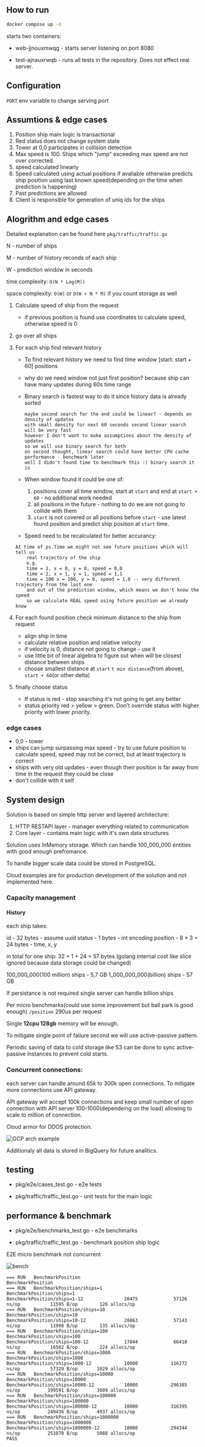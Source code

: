 ## How to run 

```bash
docker compose up -d
```

starts two containers:

* web-jjnouxmwqg - starts server listening on port 8080

* test-ajnauxrwqb - runs all tests in the repository. Does not effect real server.

## Configuration

`PORT` env variable to change serving port

## Assumtions & edge cases

1. Position ship main logic is transactional
2. Red status does not change system state
3. Tower at 0,0 participates in collision detection
4. Max speed is 100. Ships which "jump" exceeding max speed are not over corrected.  
5. speed calculated linearly
6. Speed calculated using actual positions if avaliable otherwise predicts ship position using last known speed(depending on the time when prediction is happening)
7. Past predictions are allowed
8. Client is responsible for generation of uniq ids for the ships

## Alogrithm and edge cases

Detailed explanation can be found here `pkg/traffic/traffic.go`

N - number of ships

M - number of history reconds of each ship

W - prediction window in seconds

time complexity: `O(N * Log(M))`

space complexity: `O(W)` or `O(W + N * M)` if you count storage as well 

1. Calculate speed of ship from the request

    * if previous position is found use coordinates to calculate speed, otherwise speed is 0

2. go over all ships
3. For each ship find relevant history

    * To find relevant history we need to find time window [start: start + 60] positions
    * why do we need window not just first position? because ship can have many updates during 60s time range
    * Binary search is fastest way to do it since history data is already sorted

      ```
      maybe second search for the end could be linear? - depends on density of updates
      with small density for next 60 seconds second linear search will be very fast
      however I don't want to make assumptions about the density of updates
      so we will use binary search for both
      on second thought, linear search could have better CPU cache performance - benchmark later
      well I didn't found time to benchmark this :) binary search it is
      ```

    * When window found it could be one of:
        1.  positions cover all time window, start at `start` and end at `start + 60` - no additional work needed
        2. all positions in the future - nothing to do we are not going to collide with them
        3. `start` is not covered or all positions before `start` - use latest found position and predict ship position at `start` time.
    * Speed need to be recalculated for better accurancy:
    ```
    At time of ps.Time we might not see future positions which will tell us
		real trajectory of the ship
		e.g.
		time = 1, x = 0, y = 0, speed = 0,0
		time = 2, x = 1, y = 1, speed = 1,1
		time = 100 x = 100, y = 0, speed = 1,0 -- very different trajectory from the last one
		and out of the prediction window, which means we don't know the speed
		so we calculate REAL speed using future position we already know
    ```
4. For each found position check minimum distance to the ship from request
    * align ship in time
    * calculate relative position and relative velocity
    * if velocity is 0, distance not going to change - use it
    * use little bit of linear algebra to figure out when will be closest distance between ships
    * choose smallest distance at `start` `t min distance`(from above), `start + 60`(or other delta)
5. finally choose status
    * If status is red - stop searching it's not going to get any better
    * status priority red > yellow > green. Don't override status with higher priority with lower priority.
  
### edge cases

* 0,0 - tower
* ships can jump surpassing max speed - try to use future position to calculate speed,
speed may not be correct, but at least trajectory is correct
* ships with very old updates - even though their position is far away from time in the request they could be close
* don't collide with it self


## System design  

Solution is based on simple http server and layered architecture:

1. HTTP RESTAPI layer - manager everything related to communication
2. Core layer - contains main logic with it's own data structures 

Solution uses InMemory storage. Which can handle 100_000_000 entities with good enough prefromance.

To handle bigger scale data could be stored in PostgreSQL.

Cloud examples are for production development of the solution and  not implemented here.

### Capacity management

#### History

each ship takes:

id - 32 bytes - assume uuid
status - 1 bytes - int encoding 
position - 8 * 3 = 24 bytes - time, x, y

in total for one ship: 32 + 1 + 24 = 57 bytes (golang internal cost like slice ignored because data storage could be changed) 

100_000_000(100 million) ships - 5,7 GB
1_000_000_000(billion) ships  - 57 GB

If persistance is not required single server can handle billion ships

Per micro benchmarks(could use some improvement but ball park is good enough) `/position` 290us per request

Single **12cpu 128gb** memory will be enough.

To mitigate single point of failure second we will use active-passive pattern.

Periodic saving of data to cold storage like S3 can be done to sync active-passive instances to prevent cold starts.

### Concurrent connections: 

each server can handle around 65k to 300k open connections. To mitigate more connections use API gateway.

API gateway will accept 100k connections and keep small number of open connection with API server 100-1000(dependeing on the load) allowing to scale to million of connection.

Cloud armor for DDOS protection.

![GCP arch example](./arch.png)

Additionaly all data is stored in BigQuery for future analitics.

## testing

* pkg/e2e/cases_test.go - e2e tests

* pkg/traffic/traffic_test.go - unit tests for the main logic

## performance & benchmark

* pkg/e2e/benchmarks_test.go - e2e benchmarks

* pkg/traffic/traffic_test.go - benchmark position ship logic 

E2E micro benchmark not concurrent

![bench](./benchstat-chart.png)

```
=== RUN   BenchmarkPosition
BenchmarkPosition
=== RUN   BenchmarkPosition/ships=1
BenchmarkPosition/ships=1
BenchmarkPosition/ships=1-12               20475             57126 ns/op           11595 B/op        126 allocs/op
=== RUN   BenchmarkPosition/ships=10
BenchmarkPosition/ships=10
BenchmarkPosition/ships=10-12              20863             57143 ns/op           11998 B/op        135 allocs/op
=== RUN   BenchmarkPosition/ships=100
BenchmarkPosition/ships=100
BenchmarkPosition/ships=100-12             17844             66418 ns/op           16582 B/op        224 allocs/op
=== RUN   BenchmarkPosition/ships=1000
BenchmarkPosition/ships=1000
BenchmarkPosition/ships=1000-12            10000            116272 ns/op           57329 B/op       1029 allocs/op
=== RUN   BenchmarkPosition/ships=10000
BenchmarkPosition/ships=10000
BenchmarkPosition/ships=10000-12           10000            296385 ns/op          199591 B/op       3809 allocs/op
=== RUN   BenchmarkPosition/ships=100000
BenchmarkPosition/ships=100000
BenchmarkPosition/ships=100000-12          10000            316395 ns/op          249436 B/op       4937 allocs/op
=== RUN   BenchmarkPosition/ships=1000000
BenchmarkPosition/ships=1000000
BenchmarkPosition/ships=1000000-12         10000            294344 ns/op          251070 B/op       5088 allocs/op
PASS
```